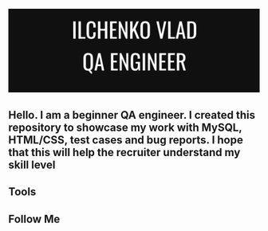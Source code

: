 ![Header](https://github.com/vlad4ik2004losa/vlad4ik2004losa/blob/main/assets/Header.png) 

## Hello. I am a beginner QA engineer. I created this repository to showcase my work with MySQL, HTML/CSS, test cases and bug reports. I hope that this will help the recruiter understand my skill level

## Tools

## Follow Me
